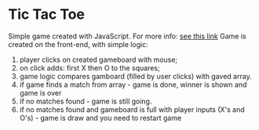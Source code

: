 # Tic Tac Toe 
Simple game created with JavaScript.
For more info: [see this link](https://en.wikipedia.org/wiki/Tic-tac-toe)
Game is created on the front-end, with simple logic:

 1. player clicks on created gameboard with mouse;
 2. on click adds: first X then O to the squares;
 3. game logic compares gamboard (filled by user clicks) with gaved array.
 4. if game finds a match from array - game is done, winner is shown and game is over
 5. if no matches found - game is still going.
 6. if no matches found and gameboard is full with player inputs (X's and O's) - game is draw and you need to restart game
